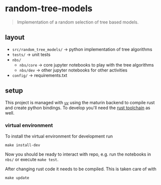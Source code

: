 # random-tree-models

> Implementation of a random selection of tree based models.

## layout

* `src/random_tree_models/` -> python implementation of tree algorithms
* `tests/` -> unit tests
* `nbs/`
  * `nbs/core` -> core jupyter notebooks to play with the tree algorithms
  * `nbs/dev` -> other jupyter notebooks for other activities
* `config/` -> requirements.txt

## setup

This project is managed with [`uv`](https://docs.astral.sh/uv/getting-started/installation/) using the maturin backend to compile rust and create python bindings. To develop you'll need the [rust toolchain](https://www.rust-lang.org/tools/install) as well.

### virtual environment

To install the virtual environment for development run

    make install-dev

Now you should be ready to interact with repo, e.g. run the notebooks in `nbs/` or execute `make test`.

After changing rust code it needs to be compiled. This is taken care of with

    make update

